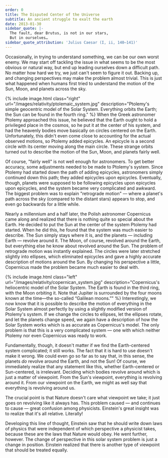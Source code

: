 ```yaml
---
order: 0
title: The Disputed Center of the Universe
subtitle: An ancient struggle to exalt the earth
date: 2013-01-30
sidebar_quote: |-
  The fault, dear Brutus, is not in our stars,
  But in ourselves…
sidebar_quote_attribution: 'Julius Caesar (I, ii, 140–141)'
---
```


Occasionally, in trying to understand something, we can be our own worst enemy. We may start off
tackling the issue in what seems to be the most obvious or natural way, but end up leading ourselves
down a difficult path. No matter how hard we try, we just can't seem to figure it out. Backing up,
and changing perspectives may make the problem almost trivial. This is just what happened when
humans first tried to understand the motion of the Sun, Moon, and planets across the sky.

{% include image.html class="right" url="/images/relativity/ptolemaic_system.jpg"
description="Ptolemy's simple geocentric model of the Solar System. Everything orbits the Earth; the
Sun can be found in the fourth ring."  %} When the Greek astronomer Ptolemy approached this issue,
he believed that the Earth ought to hold a privileged place in the cosmos, so he put it at the
center of his system, and had the heavenly bodies move basically on circles centered on the
Earth. Unfortunately, this didn't even come close to accounting for the actual observed motions, so
Ptolemy added epicycles. An epicycle is a second circle with its center moving along the main
circle. These strange orbits turned out to describe the motion of the Sun, Moon, and planets fairly
well.

Of course, "fairly well" is not well enough for astronomers. To get better accuracy, some
adjustments needed to be made to Ptolemy's system. Since Ptolemy had started down the path of adding
epicycles, astronomers simply continued down this path; they added epicycles upon
epicycles. Eventually, though, planets were supposed to be following epicycles upon epicycles upon
epicycles, and the system became very complicated and awkward. The biggest problem was to explain
"retrograde motion" — where a planet's path across the sky (compared to the distant stars) appears
to stop, and even go backwards for a little while.

Nearly a millennium and a half later, the Polish astronomer Copernicus came along and realized that
there is nothing quite so special about the Earth. He decided to put the Sun at the center of the
system Ptolemy had started. When he did this, he found that the system was much easier to
describe. The Sun simply stays where it is, and the planets — including Earth — revolve around
it. The Moon, of course, revolved around the Earth, but everything else he know about revolved
around the Sun. The problem of retrograde motion was instantly explained. The circles were later
stretched slightly into ellipses, which eliminated epicycles and gave a highly accurate description
of motions around the Sun. By changing his perspective a little, Copernicus made the problem became
much easier to deal with.


{% include image.html class="left" url="/images/relativity/copernican_system.jpg"
description="Copernicus's heliocentric model of the Solar System.  The Earth is found in the third
ring, with the Moon orbiting it. Note that Jupiter is surrounded by the four moons known at the
time—the so-called &ldquo;Galilean moons.&rdquo;" %} Interestingly, we now know that it is possible
to describe the motion of everything in the Solar System almost perfectly by using a slightly
modified version of Ptolemy's system. If we change the circles to ellipses, let the ellipses rotate,
and let the planets change speed, we again have a description of how the Solar System works which is
as accurate as Copernicus's model. The only problem is that this is a very complicated system — one
with which neither Ptolemy nor even Copernicus was ready to work.

Fundamentally, though, it doesn't matter if we find the Earth-centered system complicated; it still
works. The fact that it is hard to use doesn't make it wrong. We could even go so far as to say
that, in this sense, the planets _do_ revolve around the Earth, and not the Sun! Of course, we
immediately realize that any statement like this, whether Earth-centered or Sun-centered, is
irrelevant. Deciding which bodies revolve around which is just a matter of viewpoint. From the Sun's
viewpoint, everything is revolving around it. From our viewpoint on the Earth, we might as well say
that everything is revolving around us.

The crucial point is that Nature doesn't care what viewpoint we take; it just goes on revolving like
it always has. This problem caused — and continues to cause — great confusion among
physicists. Einstein's great insight was to realize that it's all relative. Literally!

Developing this line of thought, Einstein saw that he should write down laws of physics that were
independent of which perspective a physicist takes, because these are the laws that Nature would
obey. He went further, however. The change of perspective in this solar system problem is just a
change in position. Einstein realized that there is another type of viewpoint that should be treated
equally.
